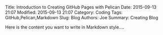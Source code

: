 Title: Introduction to Creating GitHub Pages with Pelican
Date: 2015-09-13 21:07
Modified: 2015-09-13 21:07
Category: Coding
Tags: GitHub,Pelican,Markdown
Slug: Blog
Authors: Joe
Summary: Creating Blog

Here is the content you want to write in Markdown style....